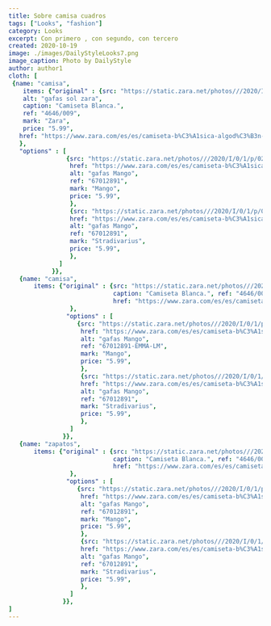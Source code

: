 ```yaml
---
title: Sobre camisa cuadros
tags: ["Looks", "fashion"]
category: Looks
excerpt: Con primero , con segundo, con tercero
created: 2020-10-19
image: ./images/DailyStyleLooks7.png
image_caption: Photo by DailyStyle
author: author1
cloth: [
 {name: "camisa",
    items: {"original" : {src: "https://static.zara.net/photos///2020/I/0/1/p/0264/348/251/2/w/595/0264348251_6_1_1.jpg?ts=1592915304688", 
    alt: "gafas sol zara", 
    caption: "Camiseta Blanca.", 
    ref: "4646/009", 
    mark: "Zara", 
    price: "5.99",
   href: "https://www.zara.com/es/es/camiseta-b%C3%A1sica-algod%C3%B3n-p00264348.html?v1=52064436&v2=1549244"
   },
   "options" : [
                {src: "https://static.zara.net/photos///2020/I/0/1/p/0264/348/251/2/w/595/0264348251_6_1_1.jpg?ts=1592915304688", 
                 href: "https://www.zara.com/es/es/camiseta-b%C3%A1sica-algod%C3%B3n-p00264348.html?v1=52064436&v2=1549244",
                 alt: "gafas Mango", 
                 ref: "67012891",
                 mark: "Mango", 
                 price: "5.99",
                 },
                 {src: "https://static.zara.net/photos///2020/I/0/1/p/0264/348/251/2/w/595/0264348251_6_1_1.jpg?ts=1592915304688", 
                 href: "https://www.zara.com/es/es/camiseta-b%C3%A1sica-algod%C3%B3n-p00264348.html?v1=52064436&v2=1549244",
                 alt: "gafas Mango", 
                 ref: "67012891",
                 mark: "Stradivarius", 
                 price: "5.99",
                 },
              ]
            }},
   {name: "camisa",
       items: {"original" : {src: "https://static.zara.net/photos///2020/I/0/1/p/0264/348/251/2/w/595/0264348251_6_1_1.jpg?ts=1592915304688", alt: "gafas sol zara", 
                             caption: "Camiseta Blanca.", ref: "4646/009", mark: "Zara", price: "5.99",
                             href: "https://www.zara.com/es/es/camiseta-b%C3%A1sica-algod%C3%B3n-p00264348.html?v1=52064436&v2=1549244"
                 },
                "options" : [
                   {src: "https://static.zara.net/photos///2020/I/0/1/p/0264/348/251/2/w/595/0264348251_6_1_1.jpg?ts=1592915304688", 
                    href: "https://www.zara.com/es/es/camiseta-b%C3%A1sica-algod%C3%B3n-p00264348.html?v1=52064436&v2=1549244",
                    alt: "gafas Mango", 
                    ref: "67012891-EMMA-LM",
                    mark: "Mango", 
                    price: "5.99",
                    },
                    {src: "https://static.zara.net/photos///2020/I/0/1/p/0264/348/251/2/w/595/0264348251_6_1_1.jpg?ts=1592915304688", 
                    href: "https://www.zara.com/es/es/camiseta-b%C3%A1sica-algod%C3%B3n-p00264348.html?v1=52064436&v2=1549244",
                    alt: "gafas Mango", 
                    ref: "67012891",
                    mark: "Stradivarius", 
                    price: "5.99",
                    },
                 ]
               }},
   {name: "zapatos",
       items: {"original" : {src: "https://static.zara.net/photos///2020/I/0/1/p/0264/348/251/2/w/595/0264348251_6_1_1.jpg?ts=1592915304688", alt: "gafas sol zara", 
                             caption: "Camiseta Blanca.", ref: "4646/009", mark: "Zara", price: "5.99",
                             href: "https://www.zara.com/es/es/camiseta-b%C3%A1sica-algod%C3%B3n-p00264348.html?v1=52064436&v2=1549244"
                 },
                "options" : [
                   {src: "https://static.zara.net/photos///2020/I/0/1/p/0264/348/251/2/w/595/0264348251_6_1_1.jpg?ts=1592915304688", 
                    href: "https://www.zara.com/es/es/camiseta-b%C3%A1sica-algod%C3%B3n-p00264348.html?v1=52064436&v2=1549244",
                    alt: "gafas Mango", 
                    ref: "67012891",
                    mark: "Mango", 
                    price: "5.99",
                    },
                    {src: "https://static.zara.net/photos///2020/I/0/1/p/0264/348/251/2/w/595/0264348251_6_1_1.jpg?ts=1592915304688", 
                    href: "https://www.zara.com/es/es/camiseta-b%C3%A1sica-algod%C3%B3n-p00264348.html?v1=52064436&v2=1549244",
                    alt: "gafas Mango", 
                    ref: "67012891",
                    mark: "Stradivarius", 
                    price: "5.99",
                    },
                 ]
               }},
]
---
```

